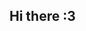 ## Hi there :3

<!--
**nabiii000/nabiii000** is a ✨ _special_ ✨ repository because its `README.md` (this file) appears on your GitHub profile.
![](https://github.com/nabiii000/nabiii000/blob/main/giphy.gif)
Here are some ideas to get you started:

- 🔭 I’m currently working on ...
- 🌱 I’m currently learning ...
- 👯 I’m looking to collaborate on ...
- 🤔 I’m looking for help with ...
- 💬 Ask me about ...
- 📫 How to reach me: ...
- 😄 Pronouns: ...
- ⚡ Fun fact: ...


